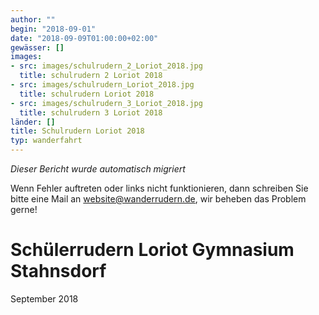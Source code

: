 ```yaml
---
author: ""
begin: "2018-09-01"
date: "2018-09-09T01:00:00+02:00"
gewässer: []
images:
- src: images/schulrudern_2_Loriot_2018.jpg
  title: schulrudern 2 Loriot 2018
- src: images/schulrudern_Loriot_2018.jpg
  title: schulrudern Loriot 2018
- src: images/schulrudern_3_Loriot_2018.jpg
  title: schulrudern 3 Loriot 2018
länder: []
title: Schulrudern Loriot 2018
typ: wanderfahrt
---
```



*Dieser Bericht wurde automatisch migriert*

Wenn Fehler auftreten oder links nicht funktionieren, dann schreiben Sie bitte eine Mail an website@wanderrudern.de, wir beheben das Problem gerne!



# Schülerrudern Loriot Gymnasium Stahnsdorf


September 2018